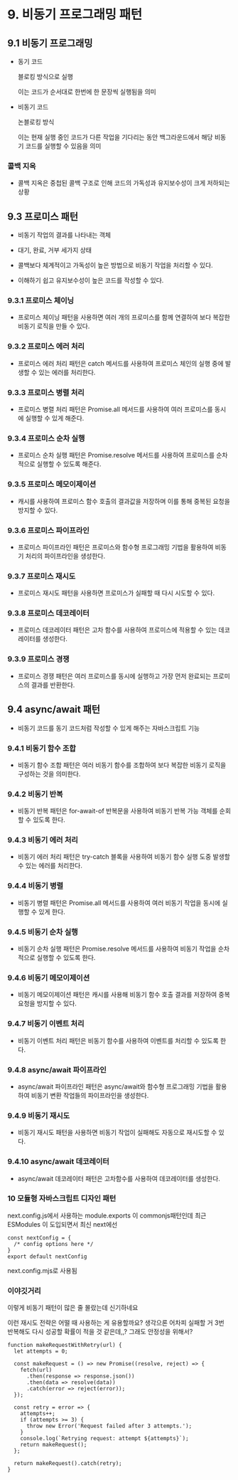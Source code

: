 # 9. 비동기 프로그래밍 패턴

## 9.1 비동기 프로그래밍

-   동기 코드

    블로킹 방식으로 실행

    이는 코드가 순서대로 한번에 한 문장씩 실행됨을 의미

-   비동기 코드

    논블로킹 방식

    이는 현재 실행 중인 코드가 다른 작업을 기다리는 동안 백그라운드에서 해당 비동기 코드를 실행할 수 있음을 의미

### 콜백 지옥

-   콜백 지옥은 중첩된 콜백 구조로 인해 코드의 가독성과 유지보수성이 크게 저하되는 상황

## 9.3 프로미스 패턴

-   비동기 작업의 결과를 나타내는 객체
-   대기, 완료, 거부 세가지 상태

-   콜백보다 체계적이고 가독성이 높은 방법으로 비동기 작업을 처리할 수 있다.
-   이해하기 쉽고 유지보수성이 높은 코드를 작성할 수 있다.

### 9.3.1 프로미스 체이닝

-   프로미스 체이닝 패턴을 사용하면 여러 개의 프로미스를 함께 연결하여 보다 복잡한 비동기 로직을 만들 수 있다.

### 9.3.2 프로미스 에러 처리

-   프로미스 에러 처리 패턴은 catch 메서드를 사용하여 프로미스 체인의 실행 중에 발생할 수 있는 에러를 처리한다.

### 9.3.3 프로미스 병렬 처리

-   프로미스 병렬 처리 패턴은 Promise.all 메서드를 사용하여 여러 프로미스를 동시에 실행할 수 있게 해준다.

### 9.3.4 프로미스 순차 실행

-   프로미스 순차 실행 패턴은 Promise.resolve 메서드를 사용하여 프로미스를 순차적으로 실행할 수 있도록 해준다.

### 9.3.5 프로미스 메모이제이션

-   캐시를 사용하여 프로미스 함수 호출의 결과값을 저장하며 이를 통해 중복된 요청을 방지할 수 있다.

### 9.3.6 프로미스 파이프라인

-   프로미스 파이프라인 패턴은 프로미스와 함수형 프로그래밍 기법을 활용하여 비동기 처리의 파이프라인을 생성한다.

### 9.3.7 프로미스 재시도

-   프로미스 재시도 패턴을 사용하면 프로미스가 실패할 때 다시 시도할 수 있다.

### 9.3.8 프로미스 데코레이터

-   프로미스 데코레이터 패턴은 고차 함수를 사용하여 프로미스에 적용할 수 있는 데코레이터를 생성한다.

### 9.3.9 프로미스 경쟁

-   프로미스 경쟁 패턴은 여러 프로미스를 동시에 실행하고 가장 먼저 완료되는 프로미스의 결과를 반환한다.

## 9.4 async/await 패턴

-   비동기 코드를 동기 코드처럼 작성할 수 있게 해주는 자바스크립트 기능

### 9.4.1 비동기 함수 조합

-   비동기 함수 조합 패턴은 여러 비동기 함수를 조합하여 보다 복잡한 비동기 로직을 구성하는 것을 의미한다.

### 9.4.2 비동기 반복

-   비동기 반복 패턴은 for-await-of 반복문을 사용하여 비동기 반복 가능 객체를 순회할 수 있도록 한다.

### 9.4.3 비동기 에러 처리

-   비동기 에러 처리 패턴은 try-catch 블록을 사용하여 비동기 함수 실행 도중 발생할 수 있는 에러를 처리한다.

### 9.4.4 비동기 병렬

-   비동기 병렬 패턴은 Promise.all 메서드를 사용하여 여러 비동기 작업을 동시에 실행할 수 있게 한다.

### 9.4.5 비동기 순차 실행

-   비동기 순차 실행 패턴은 Promise.resolve 메서드를 사용하여 비동기 작업을 순차적으로 실행할 수 있도록 한다.

### 9.4.6 비동기 메모이제이션

-   비동기 메모이제이션 패턴은 캐시를 사용해 비동기 함수 호출 결과를 저장하여 중복 요청을 방지할 수 있다.

### 9.4.7 비동기 이벤트 처리

-   비동기 이벤트 처리 패턴은 비동기 함수를 사용하여 이벤트를 처리할 수 있도록 한다.

### 9.4.8 async/await 파이프라인

-   async/await 파이프라인 패턴은 async/await와 함수형 프로그래밍 기법을 활용하여 비동기 변환 작업들의 파이프라인을 생성한다.

### 9.4.9 비동기 재시도

-   비동기 재시도 패턴을 사용하면 비동기 작업이 실패해도 자동으로 재시도할 수 있다.

### 9.4.10 async/await 데코레이터

-   async/await 데코레이터 패턴은 고차함수를 사용하여 데코레이터를 생성한다.

### 10 모듈형 자바스크립트 디자인 패턴

next.config.js에서 사용하는 module.exports 이 commonjs패턴인데 최근 ESModules 이 도입되면서 최신 next에선 
```
const nextConfig = {
  /* config options here */
}
export default nextConfig
```
next.config.mjs로 사용됨




### 이야깃거리

이렇게 비동기 패턴이 많은 줄 몰랐는데 신기하네요

이런 재시도 전략은 어떨 때 사용하는 게 유용할까요? 생각으론 어차피 실패할 거 3번 반복해도 다시 성공할 확률이 적을 것 같은데,,? 그래도 안정성을 위해서?

```
function makeRequestWithRetry(url) {
  let attempts = 0;

  const makeRequest = () => new Promise((resolve, reject) => {
    fetch(url)
      .then(response => response.json())
      .then(data => resolve(data))
      .catch(error => reject(error));
  });

  const retry = error => {
    attempts++;
    if (attempts >= 3) {
      throw new Error('Request failed after 3 attempts.');
    }
    console.log(`Retrying request: attempt ${attempts}`);
    return makeRequest();
  };

  return makeRequest().catch(retry);
}
```
